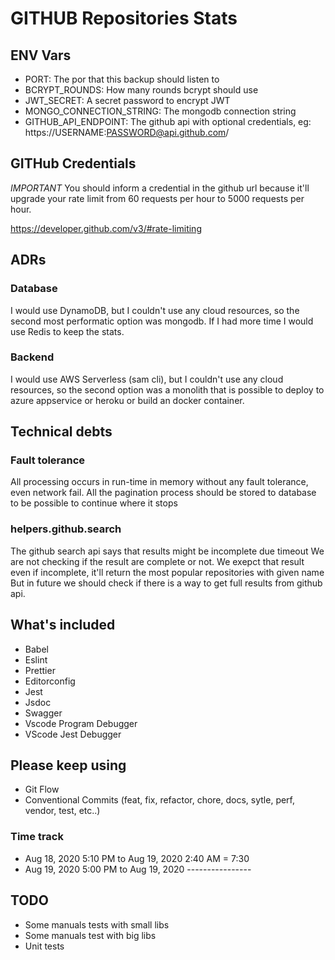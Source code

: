 # GITHUB Repositories Stats

## ENV Vars

* PORT: The por that this backup should listen to
* BCRYPT_ROUNDS: How many rounds bcrypt should use
* JWT_SECRET: A secret password to encrypt JWT
* MONGO_CONNECTION_STRING: The mongodb connection string
* GITHUB_API_ENDPOINT: The github api with optional credentials, eg: https://USERNAME:PASSWORD@api.github.com/

## GITHub Credentials
*IMPORTANT*
You should inform a credential in the github url because it'll upgrade your rate limit from 60 requests per hour to 5000 requests per hour.

https://developer.github.com/v3/#rate-limiting

## ADRs

### Database

I would use DynamoDB, but I couldn't use any cloud resources, so the second most performatic option was mongodb. If I had more time I would use Redis to keep the stats.

### Backend

I would use AWS Serverless (sam cli), but I couldn't use any cloud resources, so the second option was a monolith that is possible to deploy to azure appservice or heroku or build an docker container.

## Technical debts

### Fault tolerance

All processing occurs in run-time in memory without any fault tolerance, even network fail.
All the pagination process should be stored to database to be possible to continue where it stops

### helpers.github.search

The github search api says that results might be incomplete due timeout
We are not checking if the result are complete or not.
We exepct that result even if incomplete, it'll return the most popular repositories with given name
But in future we should check if there is a way to get full results from github api.

## What's included

* Babel
* Eslint
* Prettier
* Editorconfig
* Jest
* Jsdoc
* Swagger
* Vscode Program Debugger
* VScode Jest Debugger

## Please keep using

* Git Flow
* Conventional Commits (feat, fix, refactor, chore, docs, sytle, perf, vendor, test, etc..)

### Time track

* Aug 18, 2020 5:10 PM  to  Aug 19, 2020 2:40 AM  =  7:30
* Aug 19, 2020 5:00 PM  to  Aug 19, 2020 ----------------

## TODO

* Some manuals tests with small libs
* Some manuals test with big libs
* Unit tests
